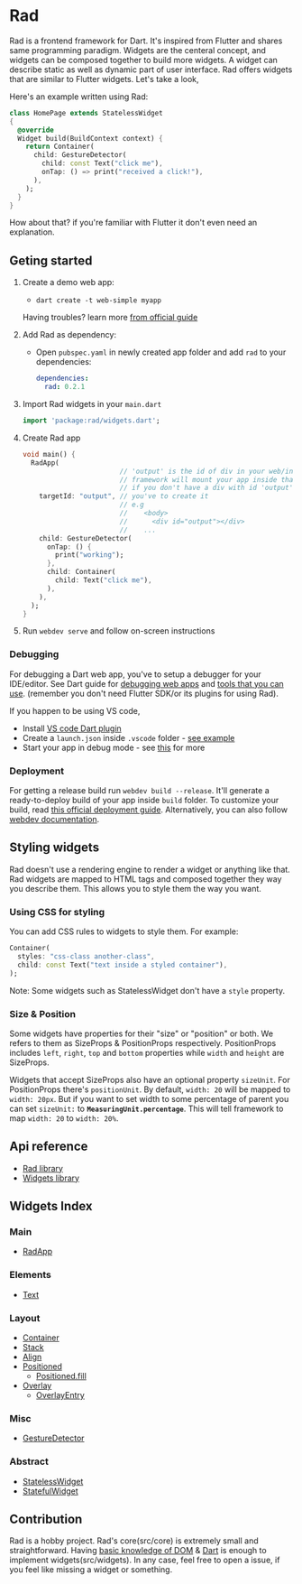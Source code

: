 # Rad

Rad is a frontend framework for Dart. It's inspired from Flutter and shares same programming paradigm. Widgets are the centeral concept, and widgets can be composed together to build more widgets. A widget can describe static as well as dynamic part of user interface. Rad offers widgets that are similar to Flutter widgets. Let's take a look,

Here's an example written using Rad:

```dart
class HomePage extends StatelessWidget
{
  @override
  Widget build(BuildContext context) {
    return Container(
      child: GestureDetector(
        child: const Text("click me"),
        onTap: () => print("received a click!"),
      ),
    );
  }
}
```
How about that? if you're familiar with Flutter it don't even need an explanation.

## Geting started

1. Create a demo web app:
    - `dart create -t web-simple myapp`
  
    Having troubles? learn more [from official guide](https://dart.dev/tutorials/web/get-started)
    
2. Add Rad as dependency:
    - Open `pubspec.yaml` in newly created app folder and add `rad` to your dependencies:
      ```yaml
      dependencies:
        rad: 0.2.1
      ```

3. Import Rad widgets in your `main.dart`
    ```dart
    import 'package:rad/widgets.dart';
    ```

3. Create Rad app
    ```dart
    void main() {
      RadApp(
                            // 'output' is the id of div in your web/index.html
                            // framework will mount your app inside that div
                            // if you don't have a div with id 'output' in web/index.html, 
        targetId: "output", // you've to create it
                            // e.g
                            //    <body>
                            //      <div id="output"></div> 
                            //    ...
        child: GestureDetector(
          onTap: () {
            print("working");
          },
          child: Container(
            child: Text("click me"),
          ),
        ),
      );
    }
    ```

3. Run `webdev serve` and follow on-screen instructions

### Debugging

For debugging a Dart web app, you've to setup a debugger for your IDE/editor. See Dart guide for [debugging web apps](https://dart.dev/web/debugging) and [tools that you can use](https://dart.dev/tools#general-purpose-tools). (remember you don't need Flutter SDK/or its plugins for using Rad).

If you happen to be using VS code,

- Install [VS code Dart plugin](https://marketplace.visualstudio.com/items?itemName=Dart-Code.dart-code)
- Create a `launch.json` inside `.vscode` folder - [see example](https://github.com/erlage/rad/blob/main/example/vscode/launch.json)
- Start your app in debug mode - see [this](https://code.visualstudio.com/docs/editor/debugging) for more

### Deployment

For getting a release build run `webdev build --release`. It'll generate a ready-to-deploy build of your app inside `build` folder. To customize your build, read [this official deployment guide](https://dart.dev/web/deployment). Alternatively, you can also follow [webdev documentation](https://dart.dev/tools/webdev).

## Styling widgets

Rad doesn't use a rendering engine to render a widget or anything like that. Rad widgets are mapped to HTML tags and composed together they way you describe them. This allows you to style them the way you want.

### Using CSS for styling

You can add CSS rules to widgets to style them. For example:
```dart
Container(
  styles: "css-class another-class",
  child: const Text("text inside a styled container"),
);
```
Note: Some widgets such as StatelessWidget don't have a `style` property.

### Size & Position

Some widgets have properties for their "size" or "position" or both. We refers to them as SizeProps & PositionProps respectively. PositionProps includes `left`, `right`, `top` and `bottom` properties while `width` and `height` are SizeProps.

Widgets that accept SizeProps also have an optional property `sizeUnit`. For PositionProps there's `positionUnit`. By default, `width: 20` will be mapped to `width: 20px`. But if you want to set width to some percentage of parent you can set `sizeUnit:` to **`MeasuringUnit.percentage`**. This will tell framework to map `width: 20` to `width: 20%`.

## Api reference

- [Rad library](https://pub.dev/documentation/rad/latest/rad/rad-library.html)
- [Widgets library](https://pub.dev/documentation/rad/latest/widgets/widgets-library.html)

## Widgets Index

### Main

- [RadApp](https://pub.dev/documentation/rad/latest/widgets/RadApp-class.html)

### Elements

- [Text](https://pub.dev/documentation/rad/latest/widgets/Text-class.html)

### Layout

- [Container](https://pub.dev/documentation/rad/latest/widgets/Container-class.html)
- [Stack](https://pub.dev/documentation/rad/latest/widgets/Stack-class.html)
- [Align](https://pub.dev/documentation/rad/latest/widgets/Align-class.html)
- [Positioned](https://pub.dev/documentation/rad/latest/widgets/Positioned-class.html)
  - [Positioned.fill](https://pub.dev/documentation/rad/latest/widgets/Positioned-class.html)
- [Overlay](https://pub.dev/documentation/rad/latest/widgets/Overlay-class.html)
  - [OverlayEntry](https://pub.dev/documentation/rad/latest/widgets/OverlayEntry-class.html)

### Misc

- [GestureDetector](https://pub.dev/documentation/rad/latest/widgets/GestureDetector-class.html)

### Abstract

- [StatelessWidget](https://pub.dev/documentation/rad/latest/rad/StatelessWidget-class.html)
- [StatefulWidget](https://pub.dev/documentation/rad/latest/rad/StatefulWidget-class.html)

## Contribution
Rad is a hobby project. Rad's core(src/core) is extremely small and straightforward. Having [basic knowledge of DOM](https://dart.dev/tutorials/web/low-level-html/connect-dart-html) & [Dart](https://dart.dev/guides/language/language-tour) is enough to implement widgets(src/widgets). In any case, feel free to open a issue, if you feel like missing a widget or something. 
